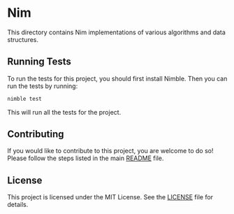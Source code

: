 # Nim

This directory contains Nim implementations of various algorithms and data structures.

## Running Tests

To run the tests for this project, you should first install Nimble. Then you can run the tests by running:

```bash
nimble test
```

This will run all the tests for the project.

## Contributing

If you would like to contribute to this project, you are welcome to do so! Please follow the steps listed in the main [README](../README.md) file.

## License

This project is licensed under the MIT License. See the [LICENSE](../LICENSE) file for details.
